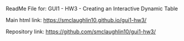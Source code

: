 ReadMe File for: GUI1 - HW3 - Creating an Interactive Dynamic Table

Main html link: https://smclaughlin10.github.io/gui1-hw3/

Repository link: https://github.com/smclaughlin10/gui1-hw3/
